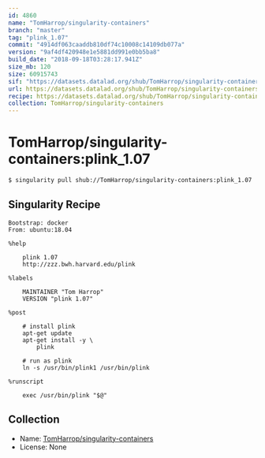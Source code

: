 ```yaml
---
id: 4860
name: "TomHarrop/singularity-containers"
branch: "master"
tag: "plink_1.07"
commit: "4914df063caaddb810df74c10008c14109db077a"
version: "9af4df420948e1e5881dd991e0bb5ba8"
build_date: "2018-09-18T03:28:17.941Z"
size_mb: 120
size: 60915743
sif: "https://datasets.datalad.org/shub/TomHarrop/singularity-containers/plink_1.07/2018-09-18-4914df06-9af4df42/9af4df420948e1e5881dd991e0bb5ba8.simg"
url: https://datasets.datalad.org/shub/TomHarrop/singularity-containers/plink_1.07/2018-09-18-4914df06-9af4df42/
recipe: https://datasets.datalad.org/shub/TomHarrop/singularity-containers/plink_1.07/2018-09-18-4914df06-9af4df42/Singularity
collection: TomHarrop/singularity-containers
---
```


# TomHarrop/singularity-containers:plink_1.07

```bash
$ singularity pull shub://TomHarrop/singularity-containers:plink_1.07
```

## Singularity Recipe

```singularity
Bootstrap: docker
From: ubuntu:18.04

%help

    plink 1.07
    http://zzz.bwh.harvard.edu/plink

%labels

    MAINTAINER "Tom Harrop"
    VERSION "plink 1.07"

%post

    # install plink
    apt-get update
    apt-get install -y \
        plink

    # run as plink
    ln -s /usr/bin/plink1 /usr/bin/plink

%runscript

    exec /usr/bin/plink "$@"
```

## Collection

 - Name: [TomHarrop/singularity-containers](https://github.com/TomHarrop/singularity-containers)
 - License: None

